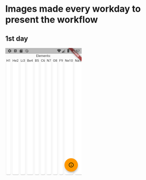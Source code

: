 # Images made every workday to present the workflow
## 1st day
<img src="https://github.com/KristofKekesi/Elements/blob/master/img/day_1.png" height=400px>
